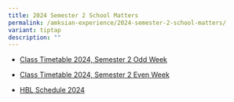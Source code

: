 ```yaml
---
title: 2024 Semester 2 School Matters
permalink: /amksian-experience/2024-semester-2-school-matters/
variant: tiptap
description: ""
---
```

<p></p>
<p></p>
<ul data-tight="true" class="tight">
<li>
<p><a href="/files/files%2F2024%20Timetable%20Matters/Odd_Week_Sem_2_Class_2024.pdf" rel="noopener noreferrer nofollow" target="_blank">Class Timetable 2024, Semester 2 Odd Week</a>
</p>
</li>
<li>
<p><a href="/files/files%2F2024%20Timetable%20Matters/Even_Week_Sem_2_Class_2024.pdf" rel="noopener noreferrer nofollow" target="_blank">Class Timetable 2024, Semester 2 Even Week</a>
</p>
</li>
<li>
<p><a href="/files/files%2F2024%20Timetable%20Matters/HBL_Schedule_2024_Final_3Jan.pdf" rel="noopener noreferrer nofollow" target="_blank">HBL Schedule 2024</a>
</p>
<p></p>
<p></p>
</li>
</ul>
<p></p>